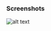 ### Screenshots

![alt text](https://github.com/andreiseverin/WeaponMod-guns-backup/blob/main/wpn_camera/Camera.png?raw=true)
